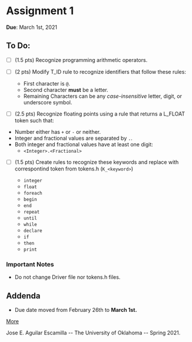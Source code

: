 Assignment 1
============

**Due**: March 1st, 2021

To Do:
------

- [ ] (1.5 pts) Recognize programming arithmetic operators.

- [ ] (2 pts) Modify T_ID rule to recognize identifiers that follow these rules:

  * First character is `@`.
  * Second character **must** be a letter.
  * Remaining Characters can be any _case-insensitive_ letter, digit, or underscore symbol.

- [ ]  (2.5 pts) Recognize floating points using a rule that returns a L_FLOAT token such that:

  * Number either has `+` or `-` or neither.
  * Integer and fractional values are separated by `.`.
  * Both integer and fractional values have at least one digit:
    - `<Integer>.<Fractional>`

- [ ] (1.5 pts) Create rules to recognize these keywords and replace with correspontind token from tokens.h (`K_<keyword>`)

  * `integer`
  * `float`
  * `foreach`
  * `begin`
  * `end`
  * `repeat`
  * `until`
  * `while`
  * `declare`
  * `if`
  * `then`
  * `print`


### Important Notes

- Do not change Driver file nor tokens.h files.


Addenda
-------

* Due date moved from February 26th to **March 1st.**



[More](./cs3323-a1.pdf)


Jose E. Aguilar Escamilla -- The University of Oklahoma -- Spring 2021.